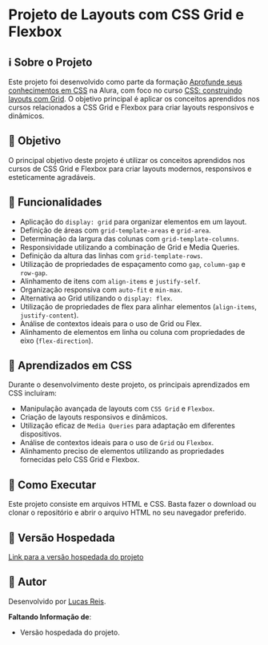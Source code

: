 # Projeto de Layouts com CSS Grid e Flexbox

## ℹ️ Sobre o Projeto

Este projeto foi desenvolvido como parte da formação [Aprofunde seus conhecimentos em CSS](https://cursos.alura.com.br/formacao-css-estilos) na Alura, com foco no curso [CSS: construindo layouts com Grid](https://cursos.alura.com.br/course/css-construindo-layouts-com-grid). O objetivo principal é aplicar os conceitos aprendidos nos cursos relacionados a CSS Grid e Flexbox para criar layouts responsivos e dinâmicos.

## 🎯 Objetivo

O principal objetivo deste projeto é utilizar os conceitos aprendidos nos cursos de CSS Grid e Flexbox para criar layouts modernos, responsivos e esteticamente agradáveis.

## 🔧 Funcionalidades

- Aplicação do `display: grid` para organizar elementos em um layout.
- Definição de áreas com `grid-template-areas` e `grid-area`.
- Determinação da largura das colunas com `grid-template-columns`.
- Responsividade utilizando a combinação de Grid e Media Queries.
- Definição da altura das linhas com `grid-template-rows`.
- Utilização de propriedades de espaçamento como `gap`, `column-gap` e `row-gap`.
- Alinhamento de itens com `align-items` e `justify-self`.
- Organização responsiva com `auto-fit` e `min-max`.
- Alternativa ao Grid utilizando o `display: flex`.
- Utilização de propriedades de flex para alinhar elementos (`align-items`, `justify-content`).
- Análise de contextos ideais para o uso de Grid ou Flex.
- Alinhamento de elementos em linha ou coluna com propriedades de eixo (`flex-direction`).

## 🧠 Aprendizados em CSS

Durante o desenvolvimento deste projeto, os principais aprendizados em CSS incluíram:

- Manipulação avançada de layouts com `CSS Grid` e `Flexbox`.
- Criação de layouts responsivos e dinâmicos.
- Utilização eficaz de `Media Queries` para adaptação em diferentes dispositivos.
- Análise de contextos ideais para o uso de `Grid` ou `Flexbox`.
- Alinhamento preciso de elementos utilizando as propriedades fornecidas pelo CSS Grid e Flexbox.

## 🚀 Como Executar

Este projeto consiste em arquivos HTML e CSS. Basta fazer o download ou clonar o repositório e abrir o arquivo HTML no seu navegador preferido.

## 🔗 Versão Hospedada

[Link para a versão hospedada do projeto](#)

## 👤 Autor

Desenvolvido por [Lucas Reis](https://wa.me/558186580542).

**Faltando Informação de**:

- Versão hospedada do projeto.
